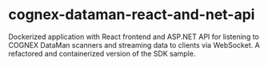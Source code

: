 # cognex-dataman-react-and-net-api
Dockerized application with React frontend and ASP.NET API for listening to COGNEX DataMan scanners and streaming data to clients via WebSocket. A refactored and containerized version of the SDK sample.
